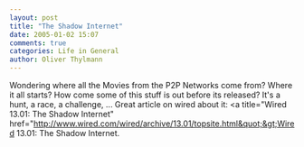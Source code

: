 ```yaml
---
layout: post
title: "The Shadow Internet"
date: 2005-01-02 15:07
comments: true
categories: Life in General
author: Oliver Thylmann
---
```



Wondering where all the Movies from the P2P Networks come from? Where it all starts? How come some of this stuff is out before its released? It's a hunt, a race, a challenge, ... Great article on wired about it: &lt;a title=&quot;Wired 13.01: The Shadow Internet&quot; href=&quot;http://www.wired.com/wired/archive/13.01/topsite.html&quot;&gt;Wired 13.01: The Shadow Internet.


